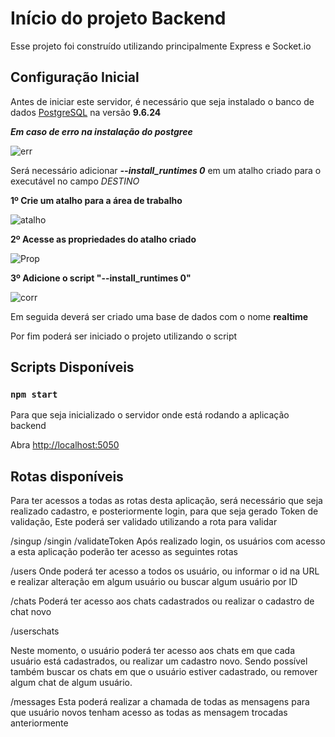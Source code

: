 # Início do projeto Backend

Esse projeto foi construído utilizando principalmente Express e Socket.io

## Configuração Inicial

Antes de iniciar este servidor, é necessário que seja instalado o banco de dados [PostgreSQL](https://www.enterprisedb.com/downloads/postgres-postgresql-downloads) na versão **9.6.24**

***Em caso de erro na instalação do postgree***

![err](https://user-images.githubusercontent.com/45068732/156946654-2a4ec45a-251a-42d7-9d17-3e253b66567c.png)

Será necessário adicionar ***--install_runtimes 0*** em um atalho criado para o executável no campo *DESTINO*

**1º Crie um atalho para a área de trabalho**

![atalho](https://user-images.githubusercontent.com/45068732/156946769-001598ce-31b1-4145-a66c-7e98832e16e2.png)

**2º Acesse as propriedades do atalho criado**

![Prop](https://user-images.githubusercontent.com/45068732/156946798-f47bc6d6-4f52-4a63-9750-c6de402fe6c4.png)

**3º Adicione o script "--install_runtimes 0"**

![corr](https://user-images.githubusercontent.com/45068732/156946870-f698196e-8277-4893-85e9-1e82d26a0f97.png)


Em seguida deverá ser criado uma base de dados com o nome **realtime**

Por fim poderá ser iniciado o projeto utilizando o script

## Scripts Disponíveis

### `npm start`

Para que seja inicializado o servidor onde está rodando a aplicação backend

Abra [http://localhost:5050](http://localhost:5050)

## Rotas disponíveis

Para ter acessos a todas as rotas desta aplicação, será necessário que seja realizado cadastro, e posteriormente login, para que seja gerado Token de validação, Este poderá ser validado utilizando a rota para validar

/singup
/singin
/validateToken
Após realizado login, os usuários com acesso a esta aplicação poderão ter acesso as seguintes rotas

/users
Onde poderá ter acesso a todos os usuário, ou informar o id na URL e realizar alteração em algum usuário ou buscar algum usuário por ID

/chats
Poderá ter acesso aos chats cadastrados ou realizar o cadastro de chat novo 

/userschats

Neste momento, o usuário poderá ter acesso aos chats em que cada usuário está cadastrados, ou realizar um cadastro novo. 
Sendo possível também buscar os chats em que o usuário estiver cadastrado, ou remover algum chat de algum usuário.

/messages
Esta poderá realizar a chamada de todas as mensagens para que usuário novos tenham acesso as todas as mensagem trocadas anteriormente
